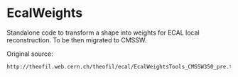 # EcalWeights

Standalone code to transform a shape into weights for ECAL local reconstruction.
To be then migrated to CMSSW.

Original source: 

    http://theofil.web.cern.ch/theofil/ecal/EcalWeightsTools_CMSSW350_pre.tar.bz2




